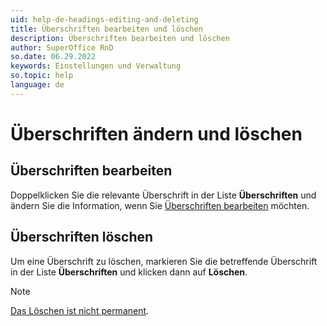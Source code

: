 ```yaml
---
uid: help-de-headings-editing-and-deleting
title: Überschriften bearbeiten und löschen
description: Überschriften bearbeiten und löschen
author: SuperOffice RnD
so.date: 06.29.2022
keywords: Einstellungen und Verwaltung
so.topic: help
language: de
---
```


# Überschriften ändern und löschen

## Überschriften bearbeiten

Doppelklicken Sie die relevante Überschrift in der Liste **Überschriften** und ändern Sie die Information, wenn Sie [Überschriften bearbeiten][1] möchten.

## Überschriften löschen

Um eine Überschrift zu löschen, markieren Sie die betreffende Überschrift in der Liste **Überschriften** und klicken dann auf **Löschen**.

> [!NOTE]
> [Das Löschen ist nicht permanent][2].

<!-- Referenced links -->
[1]: adding-headings.md
[2]: deleted-items-and-headings.md

<!-- Referenced images -->
